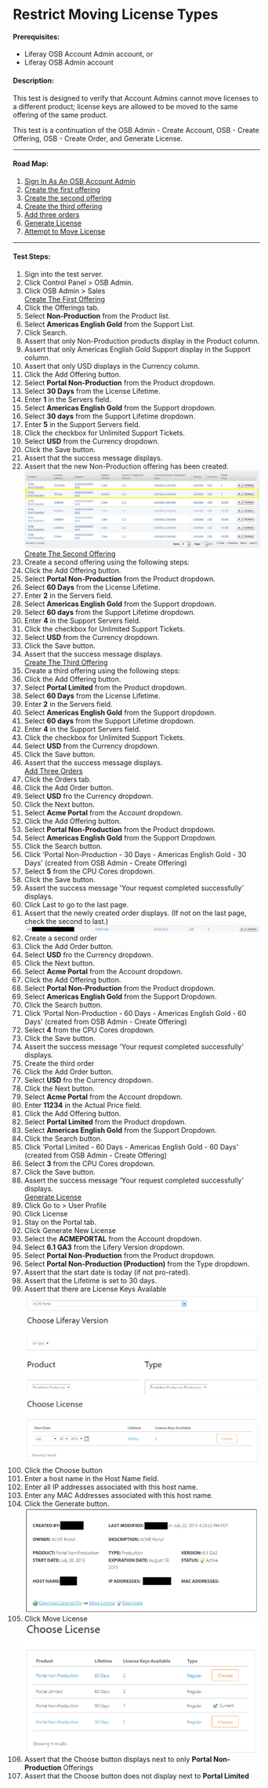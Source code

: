 Restrict Moving License Types
=============================

#### Prerequisites: ####
* Liferay OSB Account Admin account, or
* Liferay OSB Admin account


#### Description: ####
This test is designed to verify that Account Admins cannot move licenses to a different product; license keys are allowed to be moved to the same offering of the same product. 

This test is a continuation of the OSB Admin - Create Account, OSB - Create Offering, OSB - Create Order, and Generate License.

****

#### Road Map: ####
1. [Sign In As An OSB Account Admin](#SignInAsOSBAccountAdmin)
1. [Create the first offering](#CreateTheFirstOffering)
1. [Create the second offering](#CreateTheSecondOffering)
1. [Create the third offering](#CreateTheThirdOffering)
1. [Add three orders](#AddThreeOrders)
1. [Generate License](#GenerateLicense)
1. [Attempt to Move License](#AttemptToMoveLicense)

****

#### Test Steps: ####
1. <a href="#SignInAsOSBAccountAdmin" name="SignInAsOSBAccountAdmin"></a>Sign into the test server.
1. Click Control Panel > OSB Admin.
1. Click OSB Admin > Sales    
<a href="#CreateTheFirstOffering" name="CreateTheFirstOffering">Create The First Offering</a>
1. Click the Offerings tab.
1. Select **Non-Production** from the Product list.
1. Select **Americas English Gold** from the Support List.
1. Click Search.
1. Assert that only Non-Production products display in the Product column.
1. Assert that only Americas English Gold Support display in the Support column.
1. Assert that only USD displays in the Currency column.
1. Click the Add Offering button.
1. Select **Portal Non-Production** from the Product dropdown.
1. Select **30 Days** from the License Lifetime.
1. Enter **1** in the Servers field.
1. Select **Americas English Gold** from the Support dropdown.
1. Select **30 days** from the Support Lifetime dropdown.
1. Enter **5** in the Support Servers field.
1. Click the checkbox for Unlimited Support Tickets.
1. Select **USD** from the Currency dropdown.
1. Click the Save button.
1. Assert that the success message displays.
1. Assert that the new Non-Production offering has been created.    
![offering01](../images/offering01.png)
<a href="#CreateTheSecondOffering" name="CreateTheSecondOffering">Create The Second Offering</a>
1. Create a second offering using the following steps:
1. Click the Add Offering button.
1. Select **Portal Non-Production** from the Product dropdown.
1. Select **60 Days** from the License Lifetime.
1. Enter **2** in the Servers field.
1. Select **Americas English Gold** from the Support dropdown.
1. Select **60 days** from the Support Lifetime dropdown.
1. Enter **4** in the Support Servers field.
1. Click the checkbox for Unlimited Support Tickets.
1. Select **USD** from the Currency dropdown.
1. Click the Save button.
1. Assert that the success message displays.    
<a href="#CreateTheThirdOffering" name="CreateTheThirdOffering">Create The Third Offering</a>
1. Create a third offering using the following steps:
1. Click the Add Offering button.
1. Select **Portal Limited** from the Product dropdown.
1. Select **60 Days** from the License Lifetime.
1. Enter **2** in the Servers field.
1. Select **Americas English Gold** from the Support dropdown.
1. Select **60 days** from the Support Lifetime dropdown.
1. Enter **4** in the Support Servers field.
1. Click the checkbox for Unlimited Support Tickets.
1. Select **USD** from the Currency dropdown.
1. Click the Save button.
1. Assert that the success message displays.    
<a href="#AddThreeOrders" name="AddThreeOrders">Add Three Orders</a>
1. Click the Orders tab.
1. Click the Add Order button.
1. Select **USD** fro the Currency dropdown.
1. Click the Next button.
1. Select **Acme Portal** from the Account dropdown.
1. Click the Add Offering button.
1. Select **Portal Non-Production** from the Product dropdown.
1. Select **Americas English Gold** from the Support Dropdown.
1. Click the Search button.
1. Click 'Portal Non-Production - 30 Days - Americas English Gold - 30 Days' (created from OSB Admin - Create Offering)
1. Select **5** from the CPU Cores dropdown.
1. Click the Save button.
1. Assert the success message 'Your request completed successfully' displays.
1. Click Last to go to the last page.
1. Assert that the newly created order displays. (If not on the last page, check the second to last.)    
![order01](../images/order01.png)    
1. Create a second order
1. Click the Add Order button.
1. Select **USD** fro the Currency dropdown.
1. Click the Next button.
1. Select **Acme Portal** from the Account dropdown.
1. Click the Add Offering button.
1. Select **Portal Non-Production** from the Product dropdown.
1. Select **Americas English Gold** from the Support Dropdown.
1. Click the Search button.
1. Click 'Portal Non-Production - 60 Days - Americas English Gold - 60 Days' (created from OSB Admin - Create Offering)
1. Select **4** from the CPU Cores dropdown.
1. Click the Save button.
1. Assert the success message 'Your request completed successfully' displays.
1. Create the third order
1. Click the Add Order button.
1. Select **USD** fro the Currency dropdown.
1. Click the Next button.
1. Select **Acme Portal** from the Account dropdown.
1. Enter **11234** in the Actual Price field.
1. Click the Add Offering button.
1. Select **Portal Limited** from the Product dropdown.
1. Select **Americas English Gold** from the Support Dropdown.
1. Click the Search button.
1. Click 'Portal Limited - 60 Days - Americas English Gold - 60 Days' (created from OSB Admin - Create Offering)
1. Select **3** from the CPU Cores dropdown.
1. Click the Save button.
1. Assert the success message 'Your request completed successfully' displays.    
<a href="#GenerateLicense" name="GenerateLicense">Generate License</a>
1. Click Go to > User Profile
1. Click License
1. Stay on the Portal tab.
1. Click Generate New License
1. Select the **ACMEPORTAL** from the Account dropdown.
1. Select **6.1 GA3** from the Lifery Version dropdown.
1. Select **Portal Non-Production** from the Product dropdown.
1. Select **Portal Non-Production (Production)** from the Type dropdown.
1. Assert that the start date is today (if not pro-rated).
1. Assert that the Lifetime is set to 30 days.
1. Assert that there are License Keys Available    
![screenshot01](../images/generatelicense01.png)
1. Click the Choose button
1. Enter a host name in the Host Name field.
1. Enter all IP addresses associated with this host name.
1. Enter any MAC Addresses associated with this host name.
1. Click the Generate button.    
![screenshot02](../images/generatelicense02.png)
1. Click Move License    
![restrict01](../images/restrictlicense01.png) 
1. Assert that the Choose button displays next to only **Portal Non-Production** Offerings
1. Assert that the Choose button does not display next to **Portal Limited**